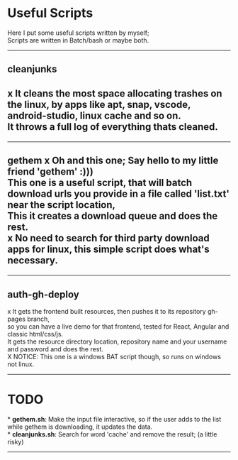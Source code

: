 <h1>Useful Scripts</h1>
Here I put some useful scripts written by myself;<br/>
Scripts are written in Batch/bash or maybe both.<br/>

<hr />
<h2>cleanjunks<h2/>
    x It cleans the most space allocating trashes on the linux, by apps like apt, snap, vscode, android-studio, linux cache and so on.<br/>
    It throws a full log of everything thats cleaned.<br/>

<hr />
<h2>gethem
    x Oh and this one; <b>Say hello to my little friend 'gethem' :)))</b> <br>
    This one is a useful script, that will batch download urls you provide in a file called 'list.txt' near the script location,<br/>
    This it creates a download queue and does the rest. <br/>
    x No need to search for third party download apps for linux, this simple script does what's necessary.<br/> 

<hr />
<h2>auth-gh-deploy</h2>
    x It gets the frontend built resources, then pushes it to its repository gh-pages branch, <br />
      so you can have a live demo for that frontend, tested for React, Angular and classic html/css/js.<br/>
      It gets the resource directory location, repository name and your username and password and does the rest.<br/>
    X NOTICE: This one is a windows BAT script though, so runs on windows not linux.

<hr />
<h1> TODO </h1>
* <b>gethem.sh</b>: Make the input file interactive, so if the user adds to the list while gethem is downloading, it updates the data.<br/>
* <b>cleanjunks.sh</b>: Search for word 'cache' and remove the result; (a little risky)
<hr />
